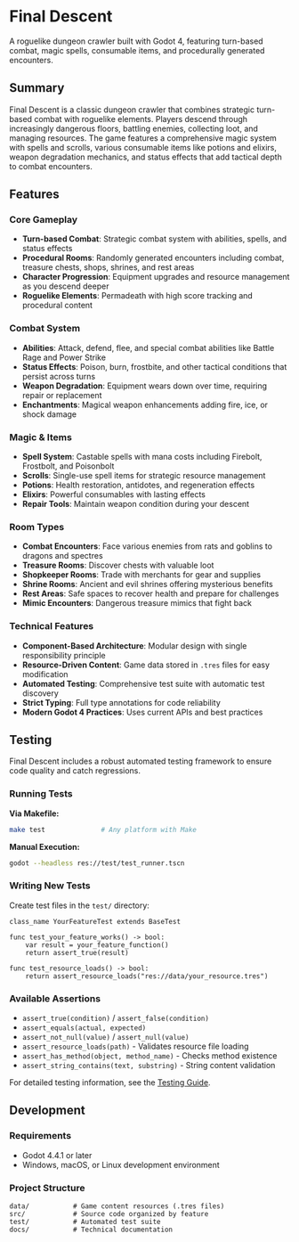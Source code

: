 # Final Descent

A roguelike dungeon crawler built with Godot 4, featuring turn-based combat, magic spells, consumable items, and procedurally generated encounters.

## Summary

Final Descent is a classic dungeon crawler that combines strategic turn-based combat with roguelike elements. Players descend through increasingly dangerous floors, battling enemies, collecting loot, and managing resources. The game features a comprehensive magic system with spells and scrolls, various consumable items like potions and elixirs, weapon degradation mechanics, and status effects that add tactical depth to combat encounters.

## Features

### Core Gameplay
- **Turn-based Combat**: Strategic combat system with abilities, spells, and status effects
- **Procedural Rooms**: Randomly generated encounters including combat, treasure chests, shops, shrines, and rest areas
- **Character Progression**: Equipment upgrades and resource management as you descend deeper
- **Roguelike Elements**: Permadeath with high score tracking and procedural content

### Combat System
- **Abilities**: Attack, defend, flee, and special combat abilities like Battle Rage and Power Strike
- **Status Effects**: Poison, burn, frostbite, and other tactical conditions that persist across turns
- **Weapon Degradation**: Equipment wears down over time, requiring repair or replacement
- **Enchantments**: Magical weapon enhancements adding fire, ice, or shock damage

### Magic & Items
- **Spell System**: Castable spells with mana costs including Firebolt, Frostbolt, and Poisonbolt
- **Scrolls**: Single-use spell items for strategic resource management
- **Potions**: Health restoration, antidotes, and regeneration effects
- **Elixirs**: Powerful consumables with lasting effects
- **Repair Tools**: Maintain weapon condition during your descent

### Room Types
- **Combat Encounters**: Face various enemies from rats and goblins to dragons and spectres
- **Treasure Rooms**: Discover chests with valuable loot
- **Shopkeeper Rooms**: Trade with merchants for gear and supplies
- **Shrine Rooms**: Ancient and evil shrines offering mysterious benefits
- **Rest Areas**: Safe spaces to recover health and prepare for challenges
- **Mimic Encounters**: Dangerous treasure mimics that fight back

### Technical Features
- **Component-Based Architecture**: Modular design with single responsibility principle
- **Resource-Driven Content**: Game data stored in `.tres` files for easy modification
- **Automated Testing**: Comprehensive test suite with automatic test discovery
- **Strict Typing**: Full type annotations for code reliability
- **Modern Godot 4 Practices**: Uses current APIs and best practices

## Testing

Final Descent includes a robust automated testing framework to ensure code quality and catch regressions.

### Running Tests

**Via Makefile:**

```bash
make test              # Any platform with Make
```

**Manual Execution:**
```bash
godot --headless res://test/test_runner.tscn
```

### Writing New Tests

Create test files in the `test/` directory:

```gdscript
class_name YourFeatureTest extends BaseTest

func test_your_feature_works() -> bool:
    var result = your_feature_function()
    return assert_true(result)

func test_resource_loads() -> bool:
    return assert_resource_loads("res://data/your_resource.tres")
```

### Available Assertions

- `assert_true(condition)` / `assert_false(condition)`
- `assert_equals(actual, expected)`
- `assert_not_null(value)` / `assert_null(value)`
- `assert_resource_loads(path)` - Validates resource file loading
- `assert_has_method(object, method_name)` - Checks method existence
- `assert_string_contains(text, substring)` - String content validation

For detailed testing information, see the [Testing Guide](docs/testing-guide.md).

## Development

### Requirements
- Godot 4.4.1 or later
- Windows, macOS, or Linux development environment

### Project Structure
```
data/           # Game content resources (.tres files)
src/            # Source code organized by feature
test/           # Automated test suite
docs/           # Technical documentation
```
